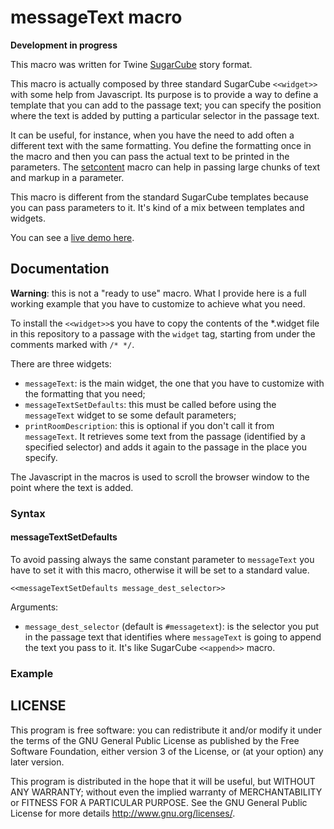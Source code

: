# messageText macro

**Development in progress**

This macro was written for Twine [SugarCube](http://www.motoslave.net/sugarcube/2/) story format.

This macro is actually composed by three standard SugarCube `<<widget>>` with some help from Javascript. Its purpose is to provide a way to define a template that you can add to the passage text; you can specify the position where the text is added by putting a particular selector in the passage text.

It can be useful, for instance, when you have the need to add often a different text with the same formatting. You define the formatting once in the macro and then you can pass the actual text to be printed in the parameters. The [setcontent](../setcontent) macro can help in passing large chunks of text and markup in a parameter.

This macro is different from the standard SugarCube templates because you can pass parameters to it. It's kind of a mix between templates and widgets.

You can see a [live demo here](https://kronwiz.github.io/twineworks/site/sugarcube_macros/messagetext_demo.html).


## Documentation

**Warning**: this is not a "ready to use" macro. What I provide here is a full working example that you have to customize to achieve what you need.

To install the `<<widget>>`s you have to copy the contents of the *.widget file in this repository to a passage with the `widget` tag, starting from under the comments marked with `/* */`.

There are three widgets:
* `messageText`: is the main widget, the one that you have to customize with the formatting that you need;
* `messageTextSetDefaults`: this must be called before using the `messageText` widget to se some default parameters;
* `printRoomDescription`: this is optional if you don't call it from `messageText`. It retrieves some text from the passage (identified by a specified selector) and adds it again to the passage in the place you specify.

The Javascript in the macros is used to scroll the browser window to the point where the text is added.

### Syntax

#### messageTextSetDefaults

To avoid passing always the same constant parameter to `messageText` you have to set it with this macro, otherwise it will be set to a standard value.

`<<messageTextSetDefaults message_dest_selector>>`

Arguments:
* `message_dest_selector` (default is `#messagetext`): is the selector you put in the passage text that identifies where `messageText` is going to append the text you pass to it. It's like SugarCube `<<append>>` macro.

### Example


## LICENSE

This program is free software: you can redistribute it and/or modify
it under the terms of the GNU General Public License as published by
the Free Software Foundation, either version 3 of the License, or
(at your option) any later version.

This program is distributed in the hope that it will be useful,
but WITHOUT ANY WARRANTY; without even the implied warranty of
MERCHANTABILITY or FITNESS FOR A PARTICULAR PURPOSE.  See the
GNU General Public License for more details http://www.gnu.org/licenses/.
